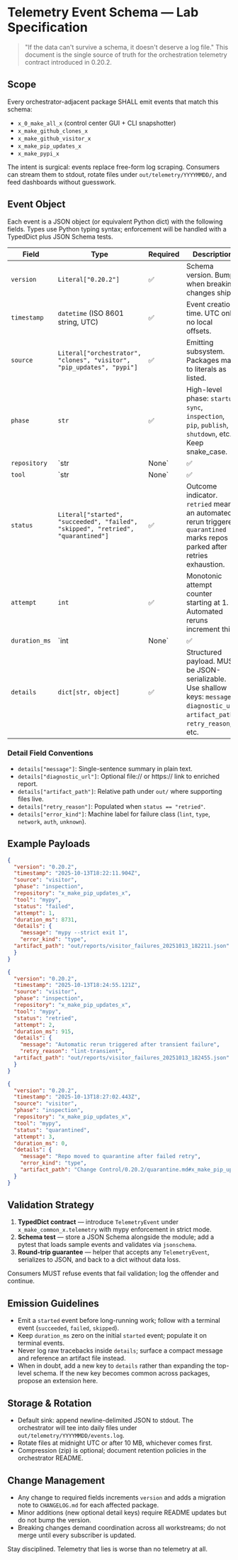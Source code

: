 # Telemetry Event Schema — Lab Specification

> "If the data can't survive a schema, it doesn't deserve a log file." This document is the single source of truth for the orchestration telemetry contract introduced in 0.20.2.

## Scope
Every orchestrator-adjacent package SHALL emit events that match this schema:

- `x_0_make_all_x` (control center GUI + CLI snapshotter)
- `x_make_github_clones_x`
- `x_make_github_visitor_x`
- `x_make_pip_updates_x`
- `x_make_pypi_x`

The intent is surgical: events replace free-form log scraping. Consumers can stream them to stdout, rotate files under `out/telemetry/YYYYMMDD/`, and feed dashboards without guesswork.

## Event Object
Each event is a JSON object (or equivalent Python dict) with the following fields. Types use Python typing syntax; enforcement will be handled with a TypedDict plus JSON Schema tests.

| Field | Type | Required | Description |
| --- | --- | --- | --- |
| `version` | `Literal["0.20.2"]` | ✅ | Schema version. Bump when breaking changes ship. |
| `timestamp` | `datetime` (ISO 8601 string, UTC) | ✅ | Event creation time. UTC only; no local offsets. |
| `source` | `Literal["orchestrator", "clones", "visitor", "pip_updates", "pypi"]` | ✅ | Emitting subsystem. Packages map to literals as listed. |
| `phase` | `str` | ✅ | High-level phase: `startup`, `sync`, `inspection`, `pip`, `publish`, `shutdown`, etc. Keep snake_case. |
| `repository` | `str | None` | ✅ | Repo slug (`x_make_github_clones_x`, etc.). Null when the event is global. |
| `tool` | `str | None` | ✅ | Specific tool execution (`ruff_check`, `mypy`, `git_fetch`). Null when not applicable. |
| `status` | `Literal["started", "succeeded", "failed", "skipped", "retried", "quarantined"]` | ✅ | Outcome indicator. `retried` means an automated rerun triggered. `quarantined` marks repos parked after retries exhaustion. |
| `attempt` | `int` | ✅ | Monotonic attempt counter starting at 1. Automated reruns increment this. |
| `duration_ms` | `int | None` | ✅ | Milliseconds spent on the action. Null if event represents a start without a finish yet. |
| `details` | `dict[str, object]` | ✅ | Structured payload. MUST be JSON-serializable. Use shallow keys: `message`, `diagnostic_url`, `artifact_path`, `retry_reason`, etc. |

### Detail Field Conventions
- `details["message"]`: Single-sentence summary in plain text.
- `details["diagnostic_url"]`: Optional file:// or https:// link to enriched report.
- `details["artifact_path"]`: Relative path under `out/` where supporting files live.
- `details["retry_reason"]`: Populated when `status == "retried"`.
- `details["error_kind"]`: Machine label for failure class (`lint`, `type`, `network`, `auth`, `unknown`).

## Example Payloads

```json
{
  "version": "0.20.2",
  "timestamp": "2025-10-13T18:22:11.904Z",
  "source": "visitor",
  "phase": "inspection",
  "repository": "x_make_pip_updates_x",
  "tool": "mypy",
  "status": "failed",
  "attempt": 1,
  "duration_ms": 8731,
  "details": {
    "message": "mypy --strict exit 1",
    "error_kind": "type",
  "artifact_path": "out/reports/visitor_failures_20251013_182211.json"
  }
}
```

```json
{
  "version": "0.20.2",
  "timestamp": "2025-10-13T18:24:55.121Z",
  "source": "visitor",
  "phase": "inspection",
  "repository": "x_make_pip_updates_x",
  "tool": "mypy",
  "status": "retried",
  "attempt": 2,
  "duration_ms": 915,
  "details": {
    "message": "Automatic rerun triggered after transient failure",
    "retry_reason": "lint-transient",
  "artifact_path": "out/reports/visitor_failures_20251013_182455.json"
  }
}
```

```json
{
  "version": "0.20.2",
  "timestamp": "2025-10-13T18:27:02.443Z",
  "source": "visitor",
  "phase": "inspection",
  "repository": "x_make_pip_updates_x",
  "tool": "mypy",
  "status": "quarantined",
  "attempt": 3,
  "duration_ms": 0,
  "details": {
    "message": "Repo moved to quarantine after failed retry",
    "error_kind": "type",
    "artifact_path": "Change Control/0.20.2/quarantine.md#x_make_pip_updates_x"
  }
}
```

## Validation Strategy
1. **TypedDict contract** — introduce `TelemetryEvent` under `x_make_common_x.telemetry` with mypy enforcement in strict mode.
2. **Schema test** — store a JSON Schema alongside the module; add a pytest that loads sample events and validates via `jsonschema`.
3. **Round-trip guarantee** — helper that accepts any `TelemetryEvent`, serializes to JSON, and back to a dict without data loss.

Consumers MUST refuse events that fail validation; log the offender and continue.

## Emission Guidelines
- Emit a `started` event before long-running work; follow with a terminal event (`succeeded`, `failed`, `skipped`).
- Keep `duration_ms` zero on the initial `started` event; populate it on terminal events.
- Never log raw tracebacks inside `details`; surface a compact message and reference an artifact file instead.
- When in doubt, add a new key to `details` rather than expanding the top-level schema. If the new key becomes common across packages, propose an extension here.

## Storage & Rotation
- Default sink: append newline-delimited JSON to stdout. The orchestrator will tee into daily files under `out/telemetry/YYYYMMDD/events.log`.
- Rotate files at midnight UTC or after 10 MB, whichever comes first.
- Compression (zip) is optional; document retention policies in the orchestrator README.

## Change Management
- Any change to required fields increments `version` and adds a migration note to `CHANGELOG.md` for each affected package.
- Minor additions (new optional detail keys) require README updates but do not bump the version.
- Breaking changes demand coordination across all workstreams; do not merge until every subscriber is updated.

Stay disciplined. Telemetry that lies is worse than no telemetry at all.
